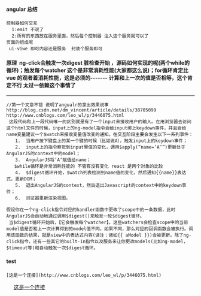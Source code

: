 #### angular 总结
 ```
 控制器如何交互
   1:emit 不说了
   2:所有的东西放在服务里面，然后每个控制器 注入这个服务就可以了
 页面的组成呢
  ui-viwe 即可内容还是服务  封装个服务即可
 ```
 #### 原理  ng-click会触发一次digest 脏检查开始 ，源码如何实现的呢(两个while的循环)；触发每个watcher 这个是非常消耗性能(大家都这么说)；for循环肯定比 vue 的观者着消耗性能，这是必须的------- 计算和上一次的值是否相等，这个肯定不行 太过一依赖这个事情了
 --------------------------
```
//第一个文章不错 说明了angualr的拿出效果说事
http://blog.csdn.net/dm_vincent/article/details/38705099 
http://www.cnblogs.com/leo_wl/p/3446075.html
 这段代码和上一段代码唯一的区别就是有了一个input来接收用户的输入。在用浏览器去访问这个html文件的时候，input上的ng-model指令会给input绑上keydown事件，并且会给name变量建议一个$watch来接收变量值改变的通知。在交互阶段主要会发生以下一系列事件：
　　1.  当用户按下键盘上的某一个键的时候（比如说A），触发input上的keydown事件；
　　2.  input上的指令察觉到input里值的变化，调用$apply(“name=‘A’”)更新处于AngularJS的context中的model；
　　3.  AngularJS将’A’赋值给name；
   $while循环是非常消耗性能的 不管有没有变化 react 是两个对象的比较 
　　4.  $digest循环开始，$watch列表检测到name值的变化，然后通知{{name}}表达式，更新DOM；
　　5.  退出AngularJS的context，然后退出Javascript的context中的keydown事件；
　　6.  浏览器重新渲染视图。

假设你在一个ng-click指令对应的handler函数中更改了scope中的一条数据，此时AngularJS会自动地通过调用$digest()来触发一轮$digest循环。
 当$digest循环开始后，【它会触发每个watcher】。这些watchers会检查scope中的当前model值是否和上一次计算得到的model值不同。如果不同，那么对应的回调函数会被执行。调用该函数的结果，就是view中的表达式内容(译注：诸如{{ aModel }})会被更新。除了ng-click指令，还有一些其它的built-in指令以及服务来让你更改models(比如ng-model，$timeout等)和自动触发一次$digest循环。
```
#### test
```
[这是一个连接](http://www.cnblogs.com/leo_wl/p/3446075.html)
```
      [这是一个连接](http://www.cnblogs.com/leo_wl/p/3446075.html)
